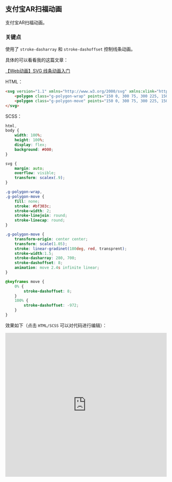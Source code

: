## 支付宝AR扫福动画

支付宝AR扫福动画。

### 关键点

使用了 `stroke-dasharray` 和 `stroke-dashoffset` 控制线条动画。

具体的可以看看我的这篇文章：

[【Web动画】SVG 线条动画入门](https://www.cnblogs.com/coco1s/p/6225973.html)

HTML：

```html
<svg version="1.1" xmlns="http://www.w3.org/2000/svg" xmlns:xlink="http://www.w3.org/1999/xlink" width="300px" height="300px">
    <polygon class="g-polygon-wrap" points="150 0, 300 75, 300 225, 150 300, 0 225,  0 75, 150 0" />
    <polygon class="g-polygon-move" points="150 0, 300 75, 300 225, 150 300, 0 225,  0 75, 150 0" />
</svg>
```

SCSS：
```scss
html,
body {
    width: 100%;
    height: 100%;
    display: flex;
    background: #000;
}

svg {
    margin: auto;
    overflow: visible;
    transform: scalex(.9);
}

.g-polygon-wrap,
.g-polygon-move {
    fill: none; 
    stroke: #bf303c; 
    stroke-width: 2;
    stroke-linejoin: round;
    stroke-linecap: round;
}

.g-polygon-move {
    transform-origin: center center;
    transform: scale(1.05);
    stroke: linear-gradinet(180deg, red, transprent);
    stroke-width:1.5;
    stroke-dasharray: 280, 700;
    stroke-dashoffset: 8;
    animation: move 2.4s infinite linear;
}

@keyframes move {
    0% {
        stroke-dashoffset: 8;
    }
    100% {
        stroke-dashoffset: -972;
    }
}
```

效果如下（点击 `HTML/SCSS` 可以对代码进行编辑）：

<iframe height="450" style="width: 100%;" scrolling="no" title="Alipay RedPacket Scan Animation" src="https://codepen.io/Chokcoco/embed/YzPjaXp?height=450&theme-id=default&default-tab=result" frameborder="no" allowtransparency="true" allowfullscreen="true">
  See the Pen <a href='https://codepen.io/Chokcoco/pen/YzPjaXp'>Alipay RedPacket Scan Animation</a> by Chokcoco
  (<a href='https://codepen.io/Chokcoco'>@Chokcoco</a>) on <a href='https://codepen.io'>CodePen</a>.
</iframe>